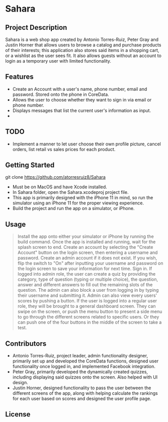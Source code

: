 # Sahara

## Project Description
Sahara is a web shop app created by Antonio Torres-Ruiz, Peter Gray and Justin Horner that allows users to browse a catalog and purchase products of their interests; this application also stores said items in a shopping cart, or a wishlist as the user sees fit. It also allows guests without an account to login as a temporary user with limited functionality.

## Features
* Create an Account with a user's name, phone number, email and password. Stored onto the phone in CoreData.
* Allows the user to choose whether they want to sign in via email or phone number.
* Displays messages that list the current user's information as input.
* 

## TODO
* Implement a manner to let user choose their own profile picture, cancel orders, list retail vs sales prices for each product.

## Getting Started
git clone https://github.com/atorresruiz8/Sahara
* Must be on MacOS and have Xcode installed.
* In Sahara folder, open the Sahara.xcodeproj project file.
* This app is primarily designed with the iPhone 11 in mind, so run the simulator using an iPhone 11 for the proper viewing experience.
* Build the project and run the app on a simulator, or iPhone.

## Usage
> Install the app onto either your simulator or iPhone by running the build command.
> Once the app is installed and running, wait for the splash screen to end.
> Create an account by selecting the "Create Account" button on the login screen, then entering a username and password.
> Create an admin account if it does not exist.
> If you wish, flip the switch to "On" after inputting your username and password on the login screen to save your information for next time. Sign in.
> If logged into admin role, the user can create a quiz by providing the category, type of question (typing or multiple choice), the question, answer and different answers to fill out the remaining slots of the question.
> The admin can also block a user from logging in by typing their username and submitting it.
> Admin can also view every users' scores by pushing a button.
> If the user is logged into a regular user role, they will be brought to a general dashboard screen.
> They can swipe on the screen, or push the menu button to present a side menu to go through the different screens related to specific users.
> Or they can push one of the four buttons in the middle of the screen to take a test.


## Contributors
* Antonio Torres-Ruiz, project leader, admin functionality designer, primarily set up and developed the CoreData functions, designed user functionality once logged in, and implemented Facebook integration.
* Peter Gray, primarily developed the dynamically created quizzes, including displaying said quizzes onto the screen. Also helped with UI design.
* Justin Horner, designed functionality to pass the user between the different screens of the app, along with helping calculate the rankings for each user based on scores and designed the user profile page.

## License

